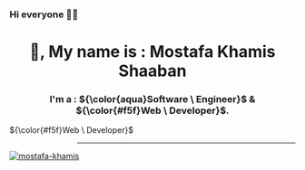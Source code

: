 ### Hi everyone 🤝🤗

  <h1 align="center">
    👋, My name is : Mostafa Khamis Shaaban
  </h1>


  <h3 align="center">
    I'm a : 
    ${\color{aqua}Software \ Engineer}$ 
    & 
    ${\color{#f5f}Web \ Developer}$.
  </h3>

${\color{#f5f}Web \ Developer}$
>>> ---

<p>
  <a href="https://twitter.com/abdelrhman_amh" target="blank">
    <img src="https://img.shields.io/twitter/follow/Prince759461341?logo=twitter&style=for-the-badge" alt="mostafa-khamis"/>
  </a>
</p>